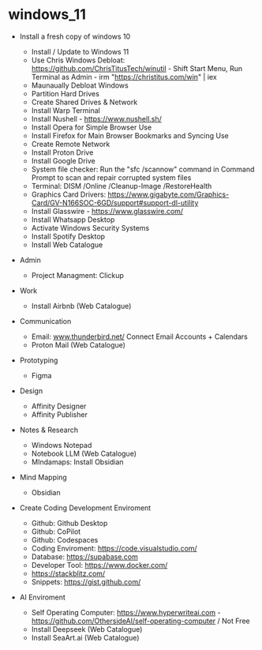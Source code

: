 # windows_11
+ Install a fresh copy of windows 10
  - Install / Update to Windows 11
  - Use Chris Windows Debloat: https://github.com/ChrisTitusTech/winutil - Shift Start Menu, Run Terminal as Admin - irm "https://christitus.com/win" | iex
  - Maunaually Debloat Windows
  - Partition Hard Drives
  - Create Shared Drives & Network
  - Install Warp Terminal
  - Install Nushell - https://www.nushell.sh/
  - Install Opera for Simple Browser Use
  - Install Firefox for Main Browser Bookmarks and Syncing Use
  - Create Remote Network
  - Install Proton Drive
  - Install Google Drive
  - System file checker: Run the "sfc /scannow" command in Command Prompt to scan and repair corrupted system files
  - Terminal: DISM /Online /Cleanup-Image /RestoreHealth
  - Graphics Card Drivers: https://www.gigabyte.com/Graphics-Card/GV-N166SOC-6GD/support#support-dl-utility
  - Install Glasswire - https://www.glasswire.com/
  - Install Whatsapp Desktop
  - Activate Windows Security Systems
  - Install Spotify Desktop
  - Install Web Catalogue
 
+ Admin
  - Project Managment: Clickup
 
+ Work
  - Install Airbnb (Web Catalogue)

+ Communication
  - Email: www.thunderbird.net/ Connect Email Accounts + Calendars
  - Proton Mail (Web Catalogue)
 
+ Prototyping
  - Figma

+ Design
  - Affinity Designer
  - Affinity Publisher
 
+ Notes & Research
  - Windows Notepad
  - Notebook LLM (Web Catalogue)
  - MIndamaps: Install Obsidian
 
+ Mind Mapping
  - Obsidian
 
+ Create Coding Development Enviroment
  - Github: Github Desktop
  - Github: CoPilot
  - Github: Codespaces
  - Coding Enviroment: https://code.visualstudio.com/
  - Database: https://supabase.com
  - Developer Tool: https://www.docker.com/
  - https://stackblitz.com/
  - Snippets: https://gist.github.com/

+ AI Enviroment
  - Self Operating Computer: https://www.hyperwriteai.com - https://github.com/OthersideAI/self-operating-computer /  Not Free
  - Install Deepseek (Web Catalogue)
  - Install SeaArt.ai (Web Catalogue)

